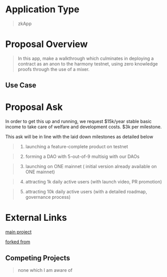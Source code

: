 # Application Type

> zkApp

# Proposal Overview

>  In this app, make a walkthrough which culminates in deploying a contract as an anon to the harmony testnet, using zero knowledge proofs through the use of a mixer.

## Use Case

# Proposal Ask

In order to get this up and running, we request $15k/year stable basic income to take care of welfare and development costs. $3k per milestone.

This ask will be in line with the laid down milestones as detailed below

> 1. launching a feature-complete product on testnet

> 2. forming a DAO with 5-out-of-9 multisig with our DAOs

> 3. launching on ONE mainnet ( initial version already available on ONE mainnet)

> 4. attracting 1k daily active users (with launch video, PR promotion)

> 5. attracting 10k daily active users (with a detailed roadmap, governance process)

# External Links

[main project](https://github.com/alienflip/degenDeploy)

[forked from](https://github.com/webb-tools/tornado-core)

## Competing Projects

> none which I am aware of

